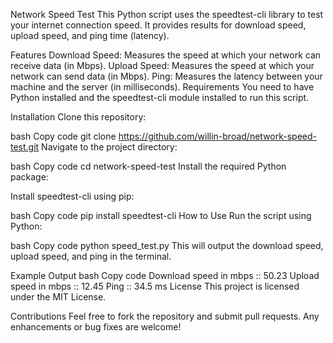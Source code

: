 Network Speed Test
This Python script uses the speedtest-cli library to test your internet connection speed. It provides results for download speed, upload speed, and ping time (latency).

Features
Download Speed: Measures the speed at which your network can receive data (in Mbps).
Upload Speed: Measures the speed at which your network can send data (in Mbps).
Ping: Measures the latency between your machine and the server (in milliseconds).
Requirements
You need to have Python installed and the speedtest-cli module installed to run this script.

Installation
Clone this repository:

bash
Copy code
git clone https://github.com/willin-broad/network-speed-test.git
Navigate to the project directory:

bash
Copy code
cd network-speed-test
Install the required Python package:

Install speedtest-cli using pip:

bash
Copy code
pip install speedtest-cli
How to Use
Run the script using Python:

bash
Copy code
python speed_test.py
This will output the download speed, upload speed, and ping in the terminal.

Example Output
bash
Copy code
Download speed in mbps :: 50.23
Upload speed in mbps :: 12.45
Ping :: 34.5 ms
License
This project is licensed under the MIT License.

Contributions
Feel free to fork the repository and submit pull requests. Any enhancements or bug fixes are welcome!

